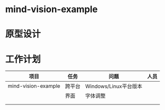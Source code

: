 # mind-vision-example

# 原型设计

# 工作计划

| 项目                | 任务   | 问题                  | 人员 |
| ------------------- | ------ | --------------------- | ---- |
| mind-vision-example | 跨平台 | Windows/Linux平台版本 |      |
|                     | 界面   | 字体调整              |      |
|                     |        |                       |      |
|                     |        |                       |      |

